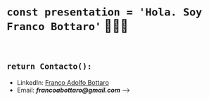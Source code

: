 # ```const presentation = 'Hola. Soy Franco Bottaro'``` 🧑🏻‍💻

<br>

## ```return Contacto():```

- LinkedIn: [Franco Adolfo Bottaro](https://www.linkedin.com/in/franco-adolfo-bottaro)
- Email: **_francoabottaro@gmail.com_**
-->
